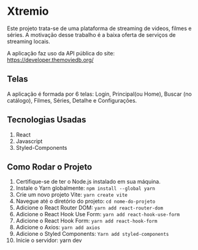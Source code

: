 # Xtremio

Este projeto trata-se de uma plataforma de streaming de videos, filmes e séries. A motivação desse trabalho é a baixa oferta de serviços de streaming locais.


A aplicação faz uso da API pública do site: https://developer.themoviedb.org/


## Telas

A aplicação é formada por 6 telas: Login, Principal(ou Home), Buscar (no catálogo), Filmes, Séries, Detalhe e Configurações.

## Tecnologias Usadas

1. React
2. Javascript
3. Styled-Components

## Como Rodar o Projeto

1.  Certifique-se de ter o Node.js instalado em sua máquina.
2.  Instale o Yarn globalmente: `npm install --global yarn`
3.  Crie um novo projeto Vite: `yarn create vite`
4.  Navegue até o diretório do projeto: `cd nome-do-projeto`
5.  Adicione o React Router DOM: `yarn add react-router-dom`
6.  Adicione o React Hook Use Form: `yarn add react-hook-use-form`
7.  Adicione o React Hook Form: `yarn add react-hook-form`
8.  Adicione o Axios: `yarn add axios`
9.  Adicione o Styled Components: `Yarn add styled-components`
10.  Inicie o servidor: yarn dev

